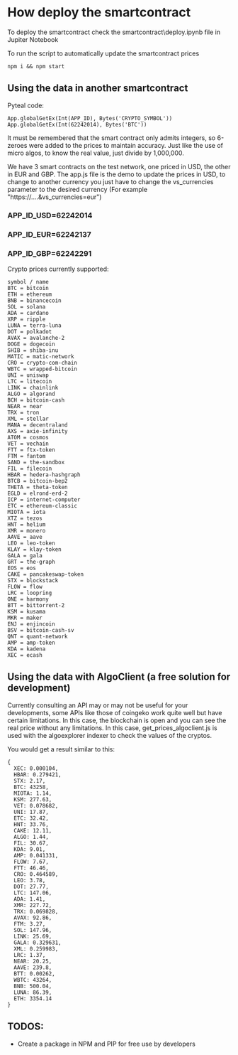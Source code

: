 # How deploy the smartcontract

To deploy the smartcontract check the smartcontract\deploy.ipynb file in Jupiter Notebook

To run the script to automatically update the smartcontract prices

```
npm i && npm start
```

## Using the data in another smartcontract

Pyteal code:

```
App.globalGetEx(Int(APP_ID), Bytes('CRYPTO_SYMBOL'))
App.globalGetEx(Int(62242014), Bytes('BTC'))
```

It must be remembered that the smart contract only admits integers, so 6-zeroes were added to the prices to maintain accuracy. Just like the use of micro algos, to know the real value, just divide by 1,000,000.

We have 3 smart contracts on the test network, one priced in USD, the other in EUR and GBP. The app.js file is the demo to update the prices in USD, to change to another currency you just have to change the vs_currencies parameter to the desired currency (For example "https://....&vs_currencies=eur")

### APP_ID_USD=62242014

### APP_ID_EUR=62242137

### APP_ID_GBP=62242291

Crypto prices currently supported:

```
symbol / name
BTC = bitcoin
ETH = ethereum
BNB = binancecoin
SOL = solana
ADA = cardano
XRP = ripple
LUNA = terra-luna
DOT = polkadot
AVAX = avalanche-2
DOGE = dogecoin
SHIB = shiba-inu
MATIC = matic-network
CRO = crypto-com-chain
WBTC = wrapped-bitcoin
UNI = uniswap
LTC = litecoin
LINK = chainlink
ALGO = algorand
BCH = bitcoin-cash
NEAR = near
TRX = tron
XML = stellar
MANA = decentraland
AXS = axie-infinity
ATOM = cosmos
VET = vechain
FTT = ftx-token
FTM = fantom
SAND = the-sandbox
FIL = filecoin
HBAR = hedera-hashgraph
BTCB = bitcoin-bep2
THETA = theta-token
EGLD = elrond-erd-2
ICP = internet-computer
ETC = ethereum-classic
MIOTA = iota
XTZ = tezos
HNT = helium
XMR = monero
AAVE = aave
LEO = leo-token
KLAY = klay-token
GALA = gala
GRT = the-graph
EOS = eos
CAKE = pancakeswap-token
STX = blockstack
FLOW = flow
LRC = loopring
ONE = harmony
BTT = bittorrent-2
KSM = kusama
MKR = maker
ENJ = enjincoin
BSV = bitcoin-cash-sv
QNT = quant-network
AMP = amp-token
KDA = kadena
XEC = ecash

```

## Using the data with AlgoClient (a free solution for development)

Currently consulting an API may or may not be useful for your developments, some APIs like those of coingeko work quite well but have certain limitations. In this case, the blockchain is open and you can see the real price without any limitations. In this case, get_prices_algoclient.js is used with the algoexplorer indexer to check the values of the cryptos.

You would get a result similar to this:

```
{
  XEC: 0.000104,
  HBAR: 0.279421,
  STX: 2.17,
  BTC: 43258,
  MIOTA: 1.14,
  KSM: 277.63,
  VET: 0.078682,
  UNI: 17.87,
  ETC: 32.42,
  HNT: 33.76,
  CAKE: 12.11,
  ALGO: 1.44,
  FIL: 30.67,
  KDA: 9.01,
  AMP: 0.041331,
  FLOW: 7.67,
  FTT: 46.46,
  CRO: 0.464589,
  LEO: 3.78,
  DOT: 27.77,
  LTC: 147.06,
  ADA: 1.41,
  XMR: 227.72,
  TRX: 0.069828,
  AVAX: 92.86,
  FTM: 3.27,
  SOL: 147.96,
  LINK: 25.69,
  GALA: 0.329631,
  XML: 0.259983,
  LRC: 1.37,
  NEAR: 20.25,
  AAVE: 239.8,
  BTT: 0.00262,
  WBTC: 43264,
  BNB: 500.04,
  LUNA: 86.39,
  ETH: 3354.14
}
```

## TODOS:

-   Create a package in NPM and PIP for free use by developers

